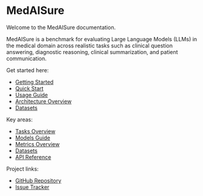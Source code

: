 # MedAISure

Welcome to the MedAISure documentation.

MedAISure is a benchmark for evaluating Large Language Models (LLMs) in the medical domain across realistic tasks such as clinical question answering, diagnostic reasoning, clinical summarization, and patient communication.

Get started here:

- [Getting Started](getting_started.md)
- [Quick Start](quick_start.md)
- [Usage Guide](usage.md)
- [Architecture Overview](architecture.md)
- [Datasets](datasets/overview.md)

Key areas:

- [Tasks Overview](tasks/overview.md)
- [Models Guide](models/model_interface.md)
- [Metrics Overview](metrics/overview.md)
- [Datasets](datasets/overview.md)
- [API Reference](api/overview.md)

Project links:

- [GitHub Repository](https://github.com/junaidi-ai/MedAISure)
- [Issue Tracker](https://github.com/junaidi-ai/MedAISure/issues)
